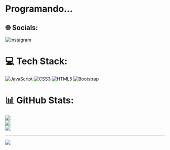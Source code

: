# Programando...
## 🌐 Socials:
[![Instagram](https://img.shields.io/badge/Instagram-%23E4405F.svg?logo=Instagram&logoColor=white)](https://instagram.com/hidekisaac_06) 

# 💻 Tech Stack:
![JavaScript](https://img.shields.io/badge/javascript-%23323330.svg?style=for-the-badge&logo=javascript&logoColor=%23F7DF1E) ![CSS3](https://img.shields.io/badge/css3-%231572B6.svg?style=for-the-badge&logo=css3&logoColor=white) ![HTML5](https://img.shields.io/badge/html5-%23E34F26.svg?style=for-the-badge&logo=html5&logoColor=white) ![Bootstrap](https://img.shields.io/badge/bootstrap-%23563D7C.svg?style=for-the-badge&logo=bootstrap&logoColor=white)
# 📊 GitHub Stats:
![](https://github-readme-stats.vercel.app/api?username=isaachideki&theme=blue-green&hide_border=false&include_all_commits=false&count_private=false)<br/>
![](https://github-readme-streak-stats.herokuapp.com/?user=isaachideki&theme=blue-green&hide_border=false)<br/>
![](https://github-readme-stats.vercel.app/api/top-langs/?username=isaachideki&theme=blue-green&hide_border=false&include_all_commits=false&count_private=false&layout=compact)

---
[![](https://visitcount.itsvg.in/api?id=isaachideki&icon=0&color=0)](https://visitcount.itsvg.in)

<!-- Proudly created with GPRM ( https://gprm.itsvg.in ) -->
